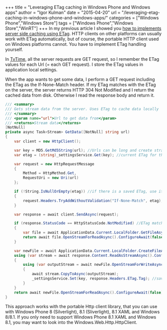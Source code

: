 +++
title = "Leveraging ETag caching in Windows Phone and Windows apps"
author = "Igor Kulman"
date = "2015-04-20"
url = "/leveraging-etag-caching-in-windows-phone-and-windows-apps/"
categories = ["Windows Phone","Windows Store"]
tags = ["Windows Phone","Windows Store","WinRT"]
+++
In my previous article I showed you [how to implements server side caching using ETag][1]. HTTP clients on other platforms can usually work with ETag automatically, but of course, the portable HTTP client used on Windows platforms cannot. You have to implement ETag handling yourself.

In [TvTime][2], all the server requests are GET request, so I remember the ETag values for each Url (= each GET request). I store the ETag values in application local settings.

When the app wants to get some data, I perform a GET request including the ETag as the If-None-Match header. If my ETag matches with the ETag on the server, the server returns HTTP 304 Not Modified and I return the cached data from disk. Otherwise I read the response body and return it.

<!--more-->

```csharp
/// <summary>
/// Gets stream data from the server. Uses ETag to cache data locally
/// </summary>
/// <param name="url">Url to get data from</param>
/// <returns>Stream data</returns>
[NotNull]
private async Task<Stream> GetData([NotNull] string url)
{
    var client = new HttpClient();

    var key = MD5.GetMd5String(url); //Urls can be long and create strange characters, using a hash instead
    var etag = (string)_settingsService.Get(key); //current ETag for the reques

    var request = new HttpRequestMessage
    {
        Method = HttpMethod.Get,
        RequestUri = new Uri(url)
    };

    if (!String.IsNullOrEmpty(etag)) //if there is a saved ETag, use it
    {
        request.Headers.TryAddWithoutValidation("If-None-Match", etag);
    }

    var response = await client.SendAsync(request);

    if (response.StatusCode == HttpStatusCode.NotModified) //ETag matches, no newer data available
    {
        var file = await ApplicationData.Current.LocalFolder.GetFileAsync(key);
        return await file.OpenStreamForReadAsync().ConfigureAwait(false); //return cached data
    }

    var newFile = await ApplicationData.Current.LocalFolder.CreateFileAsync(key, CreationCollisionOption.ReplaceExisting);
    using (var stream = await response.Content.ReadAsStreamAsync().ConfigureAwait(false)) //get content
    {
        using (var outputStream = await newFile.OpenStreamForWriteAsync()) //save to cache
        {
            await stream.CopyToAsync(outputStream);
            _settingsService.Set(key, response.Headers.ETag.Tag); //save etag
        }
    }
    return await newFile.OpenStreamForReadAsync().ConfigureAwait(false); //return (fresh) from cache
}
```

This approach works with the portable Http client library, that you can use with Windows Phone 8 (Silverlight), 8.1 (Sliverlight), 8.1 XAML and Windows 8/8.1. If you only need to support Windows Phone 8.1 XAML and Windows 8.1, you may want to look into the Windows.Web.Http.HttpClient.

 [1]: http://blog.kulman.sk/using-etag-to-cache-responses-in-nancyfx/ "Using ETag to cache responses in NancyFX"
 [2]: http://blog.kulman.sk/tvtime-track-your-favorite-tv-shows-on-windows-phone/ "TvTime: track your favorite TV shows on Windows Phone"
